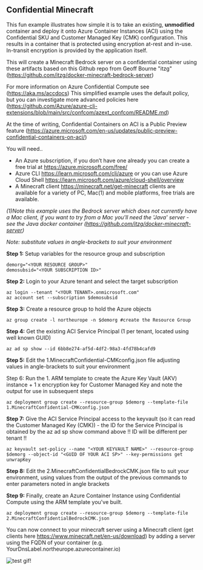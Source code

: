## Confidential Minecraft

This fun example illustrates how simple it is to take an existing, **unmodified** container and deploy it onto Azure Container Instances (ACI) using the Confidential SKU and Customer Managed Key (CMK) configuration. This results in a container that is protected using encryption at-rest and in-use. In-transit encryption is provided by the application itself.

This will create a Minecraft Bedrock server on a confidential container using these artifacts based on this Github repo from Geoff Bourne "itzg" (https://github.com/itzg/docker-minecraft-bedrock-server)

For more information on Azure Confidential Compute see (https://aka.ms/accdocs)
This simplified example uses the default policy, but you can investigate more advanced policies here (https://github.com/Azure/azure-cli-extensions/blob/main/src/confcom/azext_confcom/README.md)

At the time of writing, Confidential Containers on ACI is a Public Preview feature (https://azure.microsoft.com/en-us/updates/public-preview-confidential-containers-on-aci/)

You will need..

- An Azure subscription, if you don’t have one already you can create a free trial at https://azure.microsoft.com/free/
- Azure CLI https://learn.microsoft.com/cli/azure or you can use Azure Cloud Shell https://learn.microsoft.com/azure/cloud-shell/overview
- A Minecraft client https://minecraft.net/get-minecraft clients are available for a variety of PC, Mac(1) and mobile platforms, free trials are available.

*(1)Note this example uses the Bedrock server which does not currently have a Mac client, if you want to try from a Mac you'll need the 'Java' server - see the Java docker container (https://github.com/itzg/docker-minecraft-server)*


*Note: substitute values in angle-brackets to suit your environment*

**Step 1:** Setup variables for the resource group and subscription

    demorg="<YOUR RESOURCE GROUP>"
    demosubsid="<YOUR SUBSCRIPTION ID>"

**Step 2:** Login to your Azure tenant and select the target subscription

    az login --tenant "<YOUR TENANT>.onmicrosoft.com"
    az account set --subscription $demosubsid
    
**Step 3:** Create a resource group to hold the Azure objects

    az group create -l northeurope -n $demorg #create the Resource Group

**Step 4:** Get the existing ACI Service Principal (1 per tenant, located using well known GUID)
    
    az ad sp show --id 6bb8e274-af5d-4df2-98a3-4fd78b4cafd9

**Step 5:** Edit the 1.MinecraftConfidential-CMKconfig.json file adjusting values in angle-brackets to suit your environment

Step 6: Run the 1. ARM template to create the Azure Key Vault (AKV) instance + 1 x encryption key for Customer Managed Key and note the output for use in subsequent steps
    
    az deployment group create --resource-group $demorg --template-file 1.MinecraftConfidential-CMKconfig.json  

**Step 7:** Give the ACI Service Principal access to the keyvault (so it can read the Customer Managed Key (CMK)) - the ID for the Service Principal is obtained by the az ad sp show command above !! ID will be different per tenant !!

    az keyvault set-policy --name "<YOUR KEYVAULT NAME>" --resource-group $demorg --object-id "<GUID OF YOUR ACI SP>" --key-permissions get unwrapKey

**Step 8:** Edit the 2.MinecraftConfidentialBedrockCMK.json file to suit your environment, using values from the output of the previous commands to enter parameters noted in angle brackets <VALUE>

**Step 9:** Finally, create an Azure Container Instance using Confidential Compute using the ARM template you've built.

    az deployment group create --resource-group $demorg --template-file 2.MinecraftConfidentialBedrockCMK.json

You can now connect to your minecraft server using a Minecraft client (get clients here https://www.minecraft.net/en-us/download) by adding a server using the FQDN of your container (e.g. YourDnsLabel.northeurope.azurecontainer.io)

![test gif!](HowToConnect.gif)
